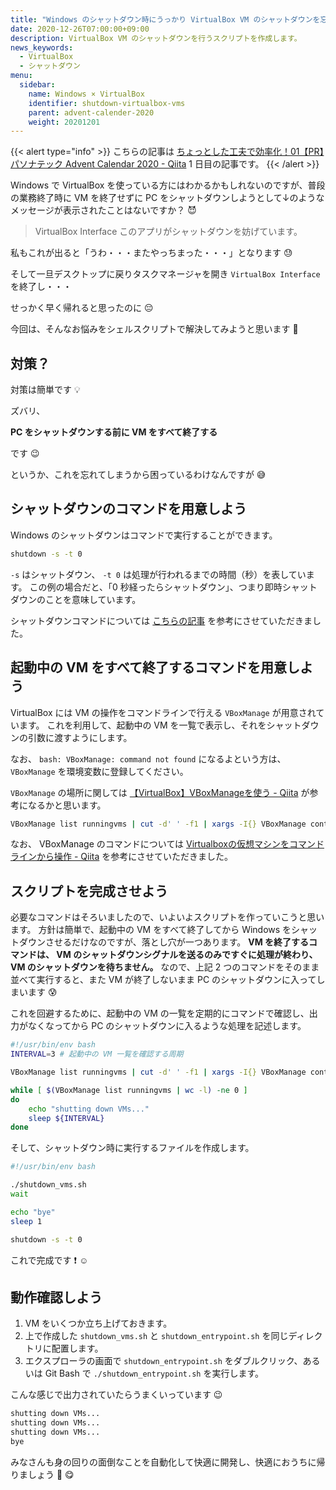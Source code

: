 ```yaml
---
title: "Windows のシャットダウン時にうっかり VirtualBox VM のシャットダウンを忘れてしまう方へ"
date: 2020-12-26T07:00:00+09:00
description: VirtualBox VM のシャットダウンを行うスクリプトを作成します。
news_keywords:
  - VirtualBox
  - シャットダウン
menu:
  sidebar:
    name: Windows × VirtualBox
    identifier: shutdown-virtualbox-vms
    parent: advent-calender-2020
    weight: 20201201
---
```


{{< alert type="info" >}}
こちらの記事は [ちょっとした工夫で効率化！01【PR】パソナテック Advent Calendar 2020 - Qiita](https://qiita.com/advent-calendar/2020/pasonatech-tips) 1 日目の記事です。
{{< /alert >}}

Windows で VirtualBox を使っている方にはわかるかもしれないのですが、普段の業務終了時に VM を終了せずに PC をシャットダウンしようとして↓のようなメッセージが表示されたことはないですか？ :smiling_imp:

> VirtualBox Interface
> このアプリがシャットダウンを妨げています。

私もこれが出ると「うわ・・・またやっちまった・・・」となります :sweat:

そして一旦デスクトップに戻りタスクマネージャを開き `VirtualBox Interface` を終了し・・・

せっかく早く帰れると思ったのに :pensive:

今回は、そんなお悩みをシェルスクリプトで解決してみようと思います :blue_heart:

## 対策？

対策は簡単です :bulb:

ズバリ、

**PC をシャットダウンする前に VM をすべて終了する**

です :wink:

というか、これを忘れてしまうから困っているわけなんですが :sweat_smile:

## シャットダウンのコマンドを用意しよう

Windows のシャットダウンはコマンドで実行することができます。

```bash
shutdown -s -t 0
```

`-s` はシャットダウン、 `-t 0` は処理が行われるまでの時間（秒）を表しています。
この例の場合だと、「0 秒経ったらシャットダウン」、つまり即時シャットダウンのことを意味しています。

シャットダウンコマンドについては [こちらの記事](https://www.atmarkit.co.jp/ait/articles/0601/14/news013.html) を参考にさせていただきました。

## 起動中の VM をすべて終了するコマンドを用意しよう

VirtualBox には VM の操作をコマンドラインで行える `VBoxManage` が用意されています。
これを利用して、起動中の VM を一覧で表示し、それをシャットダウンの引数に渡すようにします。

なお、 `bash: VBoxManage: command not found` になるよという方は、 `VBoxManage` を環境変数に登録してください。

`VBoxManage` の場所に関しては [【VirtualBox】VBoxManageを使う - Qiita](https://qiita.com/shinaK/items/ddd7fb51d26f641af041) が参考になるかと思います。

```bash
VBoxManage list runningvms | cut -d' ' -f1 | xargs -I{} VBoxManage controlvm {} acpipowerbutton
```

なお、 VBoxManage のコマンドについては [Virtualboxの仮想マシンをコマンドラインから操作 - Qiita](https://qiita.com/tukiyo3/items/5ecea7f95cb961f07194) を参考にさせていただきました。

## スクリプトを完成させよう

必要なコマンドはそろいましたので、いよいよスクリプトを作っていこうと思います。
方針は簡単で、起動中の VM をすべて終了してから Windows をシャットダウンさせるだけなのですが、落とし穴が一つあります。
**VM を終了するコマンドは、 VM のシャットダウンシグナルを送るのみですぐに処理が終わり、 VM のシャットダウンを待ちません。**
なので、上記 2 つのコマンドをそのまま並べて実行すると、また VM が終了しないまま PC のシャットダウンに入ってしまいます :cold_sweat:

これを回避するために、起動中の VM の一覧を定期的にコマンドで確認し、出力がなくなってから PC のシャットダウンに入るような処理を記述します。

```bash:shutdown_vms.sh
#!/usr/bin/env bash
INTERVAL=3 # 起動中の VM 一覧を確認する周期

VBoxManage list runningvms | cut -d' ' -f1 | xargs -I{} VBoxManage controlvm {} acpipowerbutton

while [ $(VBoxManage list runningvms | wc -l) -ne 0 ]
do
    echo "shutting down VMs..."
    sleep ${INTERVAL}
done
```

そして、シャットダウン時に実行するファイルを作成します。

```bash:shutdown_entrypoint.sh
#!/usr/bin/env bash

./shutdown_vms.sh
wait

echo "bye"
sleep 1

shutdown -s -t 0
```

これで完成です :exclamation: :relaxed:

## 動作確認しよう

1. VM をいくつか立ち上げておきます。
1. 上で作成した `shutdown_vms.sh` と `shutdown_entrypoint.sh` を同じディレクトリに配置します。
1. エクスプローラの画面で `shutdown_entrypoint.sh` をダブルクリック、あるいは Git Bash で `./shutdown_entrypoint.sh` を実行します。

こんな感じで出力されていたらうまくいっています :wink:

```html
shutting down VMs...
shutting down VMs...
shutting down VMs...
bye
```

みなさんも身の回りの面倒なことを自動化して快適に開発し、快適におうちに帰りましょう :house_with_garden: :yum:
